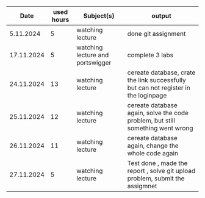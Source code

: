 
|Date |  used hours | Subject(s)| output |
| ------------- | ------------- | ------------- | ------------- |
|5.11.2024  | 5   | watching lecture  | done git assignment   |
|17.11.2024 | 5   | watching lecture and portswigger | complete 3 labs  |
|24.11.2024 | 13 | watching lecture | cereate database, crate the link successfully but can not register in the loginpage |
|25.11.2024 | 12  | watching lecture | cereate database again, solve the code problem, but still something went wrong |
|26.11.2024 | 11 | watching lecture | cereate database again, change the whole code again |
|27.11.2024 | 5 | watching lecture | Test done , made the report , solve git upload problem, submit the assigmnet|